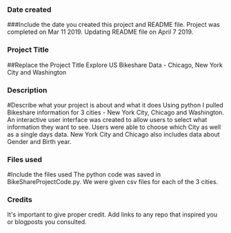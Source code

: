 ### Date created
###Include the date you created this project and README file.
Project was completed on Mar 11 2019. Updating README file on April 7 2019.

### Project Title
##Replace the Project Title
Explore US Bikeshare Data - Chicago, New York City and Washington
### Description
#Describe what your project is about and what it does
Using python I pulled Bikeshare information for 3 cities - New York City, Chicago and Washington. An interactive user interface was created to allow users to select what information they want to see. Users were able to choose which City as well as a single days data. New York City and Chicago also includes data about Gender and Birth year.
### Files used
#Include the files used
The python code was saved in BikeShareProjectCode.py. We were given csv files for each of the 3 cities.
### Credits
It's important to give proper credit. Add links to any repo that inspired you or blogposts you consulted.
